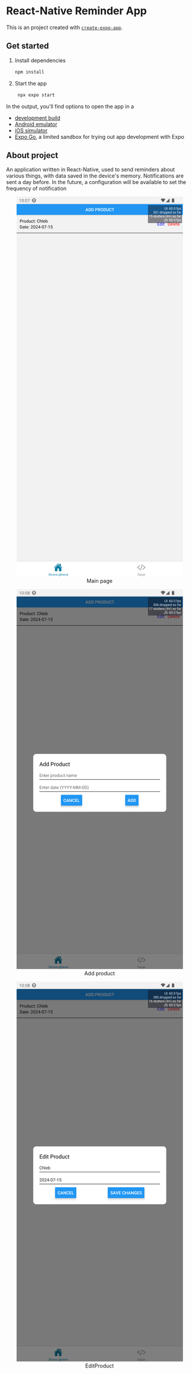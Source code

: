 # React-Native Reminder App

This is an project created with [`create-expo-app`](https://www.npmjs.com/package/create-expo-app).

## Get started

1. Install dependencies

   ```bash
   npm install
   ```

2. Start the app

   ```bash
    npx expo start
   ```

In the output, you'll find options to open the app in a

- [development build](https://docs.expo.dev/develop/development-builds/introduction/)
- [Android emulator](https://docs.expo.dev/workflow/android-studio-emulator/)
- [iOS simulator](https://docs.expo.dev/workflow/ios-simulator/)
- [Expo Go](https://expo.dev/go), a limited sandbox for trying out app development with Expo



## About project
An application written in React-Native, used to send reminders about various things, with data saved in the device's memory. Notifications are sent a day before. In the future, a configuration will be available to set the frequency of notification

<p align="center">
  <img alt="Main Page" [Screenshot] src="./screenshots/MainView.png"><br>
Main page
</p>
<p align="center">
  <img alt="School subpage" [Screenshot] src="./screenshots/AddProduct.png"><br>
  Add product
</p>
<p align="center">
  <img alt="Map page" [Screenshot] src="./screenshots/EditProduct.png"><br>
EditProduct
</p>

